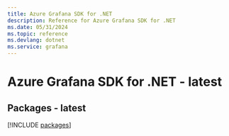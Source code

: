 ```yaml
---
title: Azure Grafana SDK for .NET
description: Reference for Azure Grafana SDK for .NET
ms.date: 05/31/2024
ms.topic: reference
ms.devlang: dotnet
ms.service: grafana
---
```

# Azure Grafana SDK for .NET - latest
## Packages - latest
[!INCLUDE [packages](grafana-index.md)]